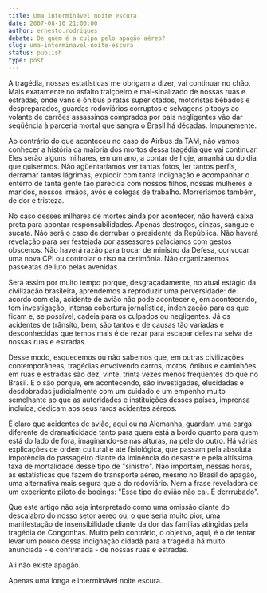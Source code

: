 ```yaml
---
title: Uma interminável noite escura
date: 2007-08-10 21:00:00
author: ernesto.rodrigues
debate: De quem é a culpa pelo apagão aéreo?
slug: uma-interminavel-noite-escura
status: publish 
type: post
---
```


A tragédia, nossas estatísticas me obrigam a dizer, vai continuar no chão. Mais exatamente no asfalto traiçoeiro e mal-sinalizado de nossas ruas e estradas, onde vans e ônibus piratas superlotados, motoristas bêbados e despreparados, guardas rodoviários corruptos e selvagens pitboys ao volante de carrões assassinos comprados por pais negligentes vão dar seqüência à parceria mortal que sangra o Brasil há décadas. Impunemente.


Ao contrário do que aconteceu no caso do Airbus da TAM, não vamos conhecer a história da maioria dos mortos dessa tragédia que vai continuar. Eles serão alguns milhares, em um ano, a contar de hoje, amanhã ou do dia que quisermos. Não agüentaríamos ver tantas fotos, ler tantos perfis, derramar tantas lágrimas, explodir com tanta indignação e acompanhar o enterro de tanta gente tão parecida com nossos filhos, nossas mulheres e maridos, nossos irmãos, avós e colegas de trabalho. Morreríamos também, de dor e tristeza.


No caso desses milhares de mortes ainda por acontecer, não haverá caixa preta para apontar responsabilidades. Apenas destroços, cinzas, sangue e sucata. Não será o caso de derrubar o presidente da República. Não haverá revelação para ser festejada por assessores palacianos com gestos obscenos. Não haverá razão para trocar de ministro da Defesa, convocar uma nova CPI ou controlar o riso na cerimônia. Não organizaremos passeatas de luto pelas avenidas.


Será assim por muito tempo porque, desgraçadamente, no atual estágio da civilização brasileira, aprendemos a reproduzir uma perversidade: de acordo com ela, acidente de avião não pode acontecer e, em acontecendo, tem investigação, intensa cobertura jornalística, indenização para os que ficam e, se possível, cadeia para os culpados ou negligentes. Já os acidentes de trânsito, bem, são tantos e de causas tão variadas e desconhecidas que temos mais é de rezar para escapar deles na selva de nossas ruas e estradas.


Desse modo, esquecemos ou não sabemos que, em outras civilizações contemporâneas, tragédias envolvendo carros, motos, ônibus e caminhões em ruas e estradas são dez, vinte, trinta vezes menos freqüentes do que no Brasil. E o são porque, em acontecendo, são investigadas, elucidadas e desdobradas judicialmente com um cuidado e um empenho muito semelhante ao que as autoridades e instituições desses países, imprensa incluída, dedicam aos seus raros acidentes aéreos. 


É claro que acidentes de avião, aqui ou na Alemanha, guardam uma carga diferente de dramaticidade tanto para quem está a bordo quanto para quem está do lado de fora, imaginando-se nas alturas, na pele do outro. Há várias explicações de ordem cultural e até fisiológica, que passam pela absoluta impotência do passageiro diante da iminência do desastre e pela altíssima taxa de mortalidade desse tipo de "sinistro". Não importam, nessas horas, as estatísticas que fazem do transporte aéreo, mesmo no Brasil do apagão, uma alternativa mais segura que a do rodoviário. Nem a frase reveladora de um experiente piloto de boeings: "Esse tipo de avião não cai. É derrrubado".


Que este artigo não seja interpretado como uma omissão diante do descalabro do nosso setor aéreo ou, o que seria muito pior, uma manifestação de insensibilidade diante da dor das famílias atingidas pela tragédia de Congonhas. Muito pelo contrário, o objetivo, aqui, é o de tentar levar um pouco dessa indignação cidadã para a tragédia há muito anunciada - e confirmada - de nossas ruas e estradas.


Ali não existe apagão.


Apenas uma longa e interminável noite escura.


